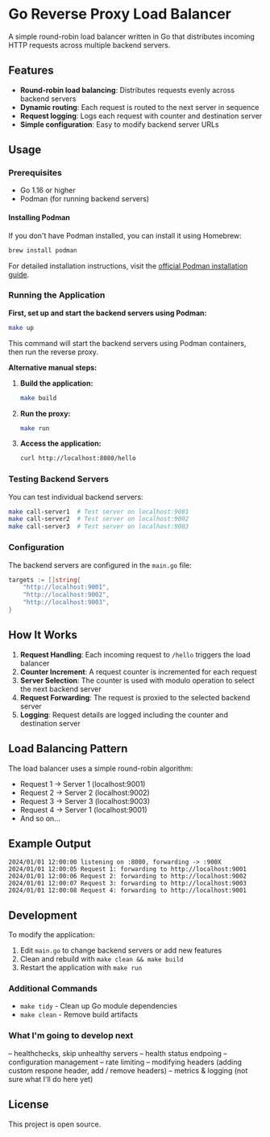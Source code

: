 # Go Reverse Proxy Load Balancer

A simple round-robin load balancer written in Go that distributes incoming HTTP requests across multiple backend servers.

## Features

- **Round-robin load balancing**: Distributes requests evenly across backend servers
- **Dynamic routing**: Each request is routed to the next server in sequence
- **Request logging**: Logs each request with counter and destination server
- **Simple configuration**: Easy to modify backend server URLs

## Usage

### Prerequisites

- Go 1.16 or higher
- Podman (for running backend servers)

#### Installing Podman

If you don't have Podman installed, you can install it using Homebrew:

```bash
brew install podman
```

For detailed installation instructions, visit the [official Podman installation guide](https://podman.io/getting-started/installation).

### Running the Application

**First, set up and start the backend servers using Podman:**
```bash
make up
```

This command will start the backend servers using Podman containers, then run the reverse proxy.

**Alternative manual steps:**

1. **Build the application:**
   ```bash
   make build
   ```

2. **Run the proxy:**
   ```bash
   make run
   ```

3. **Access the application:**
   ```bash
   curl http://localhost:8080/hello
   ```

### Testing Backend Servers

You can test individual backend servers:

```bash
make call-server1  # Test server on localhost:9001
make call-server2  # Test server on localhost:9002  
make call-server3  # Test server on localhost:9003
```

### Configuration

The backend servers are configured in the `main.go` file:

```go
targets := []string{
    "http://localhost:9001",
    "http://localhost:9002", 
    "http://localhost:9003",
}
```


## How It Works

1. **Request Handling**: Each incoming request to `/hello` triggers the load balancer
2. **Counter Increment**: A request counter is incremented for each request
3. **Server Selection**: The counter is used with modulo operation to select the next backend server
4. **Request Forwarding**: The request is proxied to the selected backend server
5. **Logging**: Request details are logged including the counter and destination server

## Load Balancing Pattern

The load balancer uses a simple round-robin algorithm:
- Request 1 → Server 1 (localhost:9001)
- Request 2 → Server 2 (localhost:9002) 
- Request 3 → Server 3 (localhost:9003)
- Request 4 → Server 1 (localhost:9001)
- And so on...

## Example Output

```
2024/01/01 12:00:00 listening on :8080, forwarding -> :900X
2024/01/01 12:00:05 Request 1: forwarding to http://localhost:9001
2024/01/01 12:00:06 Request 2: forwarding to http://localhost:9002
2024/01/01 12:00:07 Request 3: forwarding to http://localhost:9003
2024/01/01 12:00:08 Request 4: forwarding to http://localhost:9001
```

## Development

To modify the application:

1. Edit `main.go` to change backend servers or add new features
2. Clean and rebuild with `make clean && make build`
3. Restart the application with `make run`

### Additional Commands

- `make tidy` - Clean up Go module dependencies
- `make clean` - Remove build artifacts

### What I'm going to develop next
– healthchecks, skip unhealthy servers
– health status endpoing
– configuration management
– rate limiting
– modifying headers (adding custom respone header, add / remove headers)
– metrics & logging (not sure what I'll do here yet)


## License

This project is open source.
